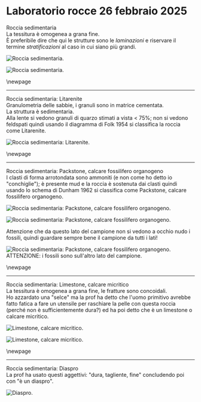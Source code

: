# Laboratorio rocce 26 febbraio 2025

Roccia sedimentaria  
La tessitura è omogenea a grana fine.  
È preferibile dire che qui le strutture sono le _laminazioni_ e riservare il termine _stratificazioni_ al caso in cui siano più grandi.  

![Roccia sedimentaria.](2025-02-26_laboratorio_rocce/IMG_7274.jpg)  

![Roccia sedimentaria.](2025-02-26_laboratorio_rocce/IMG_7275.jpg)

\newpage

--- 



Roccia sedimentaria: Litarenite  
Granulometria delle sabbie, i granuli sono in matrice cementata.  
La struttura è sedimentaria.  
Alla lente si vedono granuli di quarzo stimati a vista < 75%; non si vedono feldspati quindi usando il diagramma di Folk 1954 si classifica la roccia come Litarenite.

![Roccia sedimentaria: Litarenite.](2025-02-26_laboratorio_rocce/IMG_7276.jpg)

\newpage

---

Roccia sedimentaria: Packstone, calcare fossilifero organogeno  
I clasti di forma arrotondata sono ammoniti (e non come ho detto io "conchiglie"); è presente mud e la roccia è sostenuta dai clasti quindi usando lo schema di Dunham 1962 si classifica come Packstone, calcare fossilifero organogeno.  

![Roccia sedimentaria: Packstone, calcare fossilifero organogeno.](2025-02-26_laboratorio_rocce/IMG_7278.jpg)  

![Roccia sedimentaria: Packstone, calcare fossilifero organogeno.](2025-02-26_laboratorio_rocce/IMG_7279.jpg)

Attenzione che da questo lato del campione non si vedono a occhio nudo i fossili, quindi guardare sempre bene il campione da tutti i lati!  

![Roccia sedimentaria: Packstone, calcare fossilifero organogeno. ATTENZIONE: i fossili sono sull'altro lato del campione.](2025-02-26_laboratorio_rocce/IMG_7280.jpg)

\newpage

---

Roccia sedimentaria: Limestone, calcare micritico  
La tessitura è omogenea a grana fine, le fratture sono concoidali.  
Ho azzardato una "selce" ma la prof ha detto che l'uomo primitivo avrebbe fatto fatica a fare un utensile per raschiare la pelle con questa roccia (perché non è sufficientemente dura?) ed ha poi detto che è un limestone o calcare micritico.  

![Limestone, calcare micritico.](2025-02-26_laboratorio_rocce/IMG_7281.jpg)  

![Limestone, calcare micritico.](2025-02-26_laboratorio_rocce/IMG_7282.jpg)

\newpage

---

Roccia sedimentaria: Diaspro  
La prof ha usato questi aggettivi: "dura, tagliente, fine" concludendo poi con "è un diaspro".  

![Diaspro.](2025-02-26_laboratorio_rocce/IMG_7283.jpg)  
